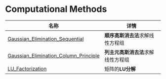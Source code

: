 # Computational Methods

| 名称                                                         | 详情                               |
| ------------------------------------------------------------ | ---------------------------------- |
| [Gaussian_Elimination_Sequential](Gaussian_Elimination_Sequential.%20m) | **顺序高斯消去法**求解线性方程组   |
| [Gaussian_Elimination_Column_Principle](Gaussian_Elimination_Column_Principle.%20m) | **列主元高斯消去法**求解线性方程组 |
| [LU_Factorization](LU_Factorization.%20m)                    | 矩阵的**LU分解**                   |

